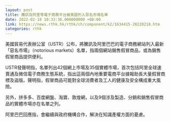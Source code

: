 ```yaml
---
layout: post
title: 騰訊及阿里等電子商務平台被美國列入惡名市場名單
date: 2022-02-18 10:33:36.000000000 +08:00
link: https://news.rthk.hk/rthk/ch/component/k2/1634415-20220218.htm
categories: rthk
---
```


美國貿易代表辦公室（USTR）公布，將騰訊及阿里巴巴的電子商務網站列入最新「惡名市場」（notorious markets）名單，指兩個網站銷售假冒商品，或為銷售假冒商品提供便利。

USTR發聲明指，名單列出42個網上市場及35個實體市場，首次包括阿里全球速賣通及微信電子商務生態系統，指出這兩個內地重要電商平台據報助長大量假冒商標及盜版。聲明指，假冒商品可能對全球消費者及工人的健康及安全構成重大風險。

另外，拼多多、百度網盤、淘寶、敦煌網，以及9個涉及製造、分銷和銷售假冒商品的實體市場亦在名單之列。

阿里巴巴回應指，會繼續與政府機構合作，解決在知識產權方面的憂慮。
